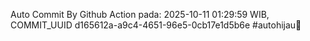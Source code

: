 Auto Commit By Github Action pada: 2025-10-11 01:29:59 WIB, COMMIT_UUID d165612a-a9c4-4651-96e5-0cb17e1d5b6e #autohijau🗿
